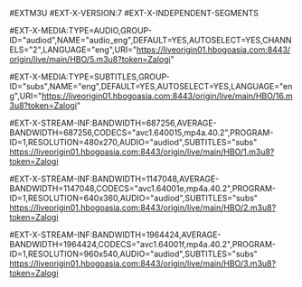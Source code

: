 #EXTM3U 
#EXT-X-VERSION:7
#EXT-X-INDEPENDENT-SEGMENTS

#EXT-X-MEDIA:TYPE=AUDIO,GROUP-ID="audiod",NAME="audio_eng",DEFAULT=YES,AUTOSELECT=YES,CHANNELS="2",LANGUAGE="eng",URI="https://liveorigin01.hbogoasia.com:8443/origin/live/main/HBO/5.m3u8?token=Zalogi"

#EXT-X-MEDIA:TYPE=SUBTITLES,GROUP-ID="subs",NAME="eng",DEFAULT=YES,AUTOSELECT=YES,LANGUAGE="eng",URI="https://liveorigin01.hbogoasia.com:8443/origin/live/main/HBO/16.m3u8?token=Zalogi"

#EXT-X-STREAM-INF:BANDWIDTH=687256,AVERAGE-BANDWIDTH=687256,CODECS="avc1.640015,mp4a.40.2",PROGRAM-ID=1,RESOLUTION=480x270,AUDIO="audiod",SUBTITLES="subs"
https://liveorigin01.hbogoasia.com:8443/origin/live/main/HBO/1.m3u8?token=Zalogi

#EXT-X-STREAM-INF:BANDWIDTH=1147048,AVERAGE-BANDWIDTH=1147048,CODECS="avc1.64001e,mp4a.40.2",PROGRAM-ID=1,RESOLUTION=640x360,AUDIO="audiod",SUBTITLES="subs"
https://liveorigin01.hbogoasia.com:8443/origin/live/main/HBO/2.m3u8?token=Zalogi

#EXT-X-STREAM-INF:BANDWIDTH=1964424,AVERAGE-BANDWIDTH=1964424,CODECS="avc1.64001f,mp4a.40.2",PROGRAM-ID=1,RESOLUTION=960x540,AUDIO="audiod",SUBTITLES="subs"
https://liveorigin01.hbogoasia.com:8443/origin/live/main/HBO/3.m3u8?token=Zalogi

